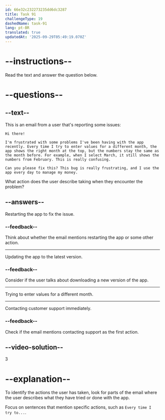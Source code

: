 ```yaml
---
id: 66e32c232273235dd6dc3287
title: Task 91
challengeType: 19
dashedName: task-91
lang: pt-BR
translated: true
updatedAt: '2025-09-29T05:49:19.070Z'
---
```


<!--READING-->

# --instructions--

Read the text and answer the question below.

# --questions--

## --text--

This is an email from a user that's reporting some issues:

`Hi there!`

`I'm frustrated with some problems I've been having with the app recently. Every time I try to enter values for a different month, the app shows the right month at the top, but the numbers stay the same as the month before. For example, when I select March, it still shows the numbers from February. This is really confusing.`

`Can you please fix this? This bug is really frustrating, and I use the app every day to manage my money.`

What action does the user describe taking when they encounter the problem?

## --answers--

Restarting the app to fix the issue.

### --feedback--

Think about whether the email mentions restarting the app or some other action.

---

Updating the app to the latest version.

### --feedback--

Consider if the user talks about downloading a new version of the app.

---

Trying to enter values for a different month.

---

Contacting customer support immediately.

### --feedback--

Check if the email mentions contacting support as the first action.

## --video-solution--

3

# --explanation--

To identify the actions the user has taken, look for parts of the email where the user describes what they have tried or done with the app. 

Focus on sentences that mention specific actions, such as `Every time I try to...`.
